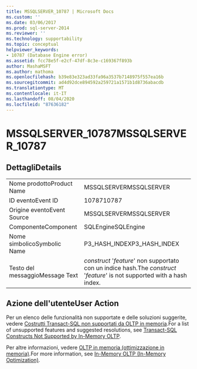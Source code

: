 ```yaml
---
title: MSSQLSERVER_10787 | Microsoft Docs
ms.custom: ''
ms.date: 03/06/2017
ms.prod: sql-server-2014
ms.reviewer: ''
ms.technology: supportability
ms.topic: conceptual
helpviewer_keywords:
- 10787 (Database Engine error)
ms.assetid: fcc78e5f-e2cf-47df-8c3e-c169367f893b
author: MashaMSFT
ms.author: mathoma
ms.openlocfilehash: b39e83e323ad33fa96a3537b7148975f557ea16b
ms.sourcegitcommit: ad4d92dce894592a259721a1571b1d8736abacdb
ms.translationtype: MT
ms.contentlocale: it-IT
ms.lasthandoff: 08/04/2020
ms.locfileid: "87636182"
---
```

# <a name="mssqlserver_10787"></a><span data-ttu-id="01eaf-102">MSSQLSERVER_10787</span><span class="sxs-lookup"><span data-stu-id="01eaf-102">MSSQLSERVER_10787</span></span>
    
## <a name="details"></a><span data-ttu-id="01eaf-103">Dettagli</span><span class="sxs-lookup"><span data-stu-id="01eaf-103">Details</span></span>  
  
|||  
|-|-|  
|<span data-ttu-id="01eaf-104">Nome prodotto</span><span class="sxs-lookup"><span data-stu-id="01eaf-104">Product Name</span></span>|<span data-ttu-id="01eaf-105">MSSQLSERVER</span><span class="sxs-lookup"><span data-stu-id="01eaf-105">MSSQLSERVER</span></span>|  
|<span data-ttu-id="01eaf-106">ID evento</span><span class="sxs-lookup"><span data-stu-id="01eaf-106">Event ID</span></span>|<span data-ttu-id="01eaf-107">10787</span><span class="sxs-lookup"><span data-stu-id="01eaf-107">10787</span></span>|  
|<span data-ttu-id="01eaf-108">Origine evento</span><span class="sxs-lookup"><span data-stu-id="01eaf-108">Event Source</span></span>|<span data-ttu-id="01eaf-109">MSSQLSERVER</span><span class="sxs-lookup"><span data-stu-id="01eaf-109">MSSQLSERVER</span></span>|  
|<span data-ttu-id="01eaf-110">Componente</span><span class="sxs-lookup"><span data-stu-id="01eaf-110">Component</span></span>|<span data-ttu-id="01eaf-111">SQLEngine</span><span class="sxs-lookup"><span data-stu-id="01eaf-111">SQLEngine</span></span>|  
|<span data-ttu-id="01eaf-112">Nome simbolico</span><span class="sxs-lookup"><span data-stu-id="01eaf-112">Symbolic Name</span></span>|<span data-ttu-id="01eaf-113">P3_HASH_INDEX</span><span class="sxs-lookup"><span data-stu-id="01eaf-113">P3_HASH_INDEX</span></span>|  
|<span data-ttu-id="01eaf-114">Testo del messaggio</span><span class="sxs-lookup"><span data-stu-id="01eaf-114">Message Text</span></span>|<span data-ttu-id="01eaf-115">*construct* '*feature*' non supportato con un indice hash.</span><span class="sxs-lookup"><span data-stu-id="01eaf-115">The *construct* '*feature*' is not supported with a hash index.</span></span>|  
  
## <a name="user-action"></a><span data-ttu-id="01eaf-116">Azione dell'utente</span><span class="sxs-lookup"><span data-stu-id="01eaf-116">User Action</span></span>  
 <span data-ttu-id="01eaf-117">Per un elenco delle funzionalità non supportate e delle soluzioni suggerite, vedere [Costrutti Transact-SQL non supportati da OLTP in memoria](../in-memory-oltp/transact-sql-constructs-not-supported-by-in-memory-oltp.md).</span><span class="sxs-lookup"><span data-stu-id="01eaf-117">For a list of unsupported features and suggested resolutions, see [Transact-SQL Constructs Not Supported by In-Memory OLTP](../in-memory-oltp/transact-sql-constructs-not-supported-by-in-memory-oltp.md).</span></span>  
  
 <span data-ttu-id="01eaf-118">Per altre informazioni, vedere [OLTP in memoria &#40;ottimizzazione in memoria&#41;](../in-memory-oltp/in-memory-oltp-in-memory-optimization.md).</span><span class="sxs-lookup"><span data-stu-id="01eaf-118">For more information, see [In-Memory OLTP &#40;In-Memory Optimization&#41;](../in-memory-oltp/in-memory-oltp-in-memory-optimization.md).</span></span>  
  
  
